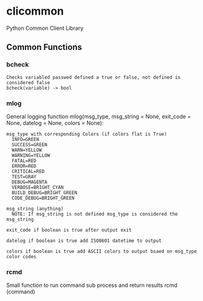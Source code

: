 # clicommon

Python Common Client Library

## Common Functions

### bcheck

    Checks variabled passwed defined a true or false, not defined is considered false
    bcheck(variable) -> bool

### mlog

  General logging function
  mlog(msg_type, msg_string = None, exit_code = None, datelog = None, colors = None):

  ```
  msg_type with corresponding Colors (if colors flat is True)
    INFO=GREEN
    SUCCESS=GREEN
    WARN=YELLOW
    WARNING=YELLOW
    FATAL=RED
    ERROR=RED
    CRITICAL=RED
    TEST=GRAY
    DEBUG=MAGENTA
    VERBOSE=BRIGHT_CYAN
    BUILD_DEBUG=BRIGHT_GREEN
    CODE_DEBUG=BRIGHT_GREEN

  msg_string (anything)
    NOTE: If msg_string is not defined msg_type is considered the msg_string

  exit_code if boolean is true after output exit

  datelog if boolean is true add ISO8601 datetime to output

  colors if boolean is true add ASCII colors to output bsaed on msg_type color codes
  ```

### rcmd

  Small function to run command sub process and return results
  rcmd (command)
